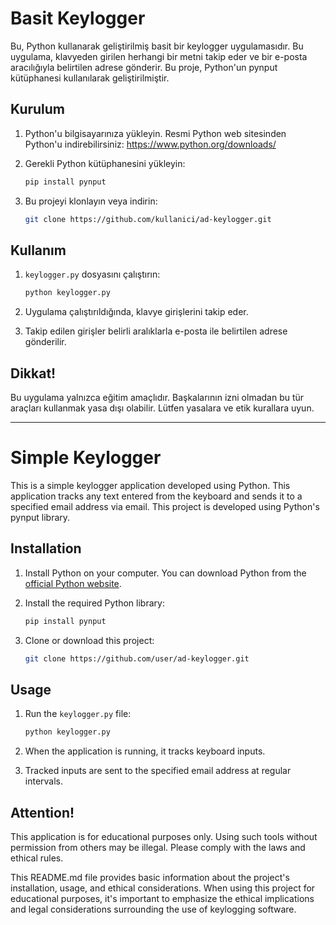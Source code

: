 # Basit Keylogger

Bu, Python kullanarak geliştirilmiş basit bir keylogger uygulamasıdır. Bu uygulama, klavyeden girilen herhangi bir metni takip eder ve bir e-posta aracılığıyla belirtilen adrese gönderir. Bu proje, Python'un pynput kütüphanesi kullanılarak geliştirilmiştir.

## Kurulum

1. Python'u bilgisayarınıza yükleyin. Resmi Python web sitesinden Python'u indirebilirsiniz: https://www.python.org/downloads/

2. Gerekli Python kütüphanesini yükleyin:

    ```bash
    pip install pynput
    ```

3. Bu projeyi klonlayın veya indirin:

    ```bash
    git clone https://github.com/kullanici/ad-keylogger.git
    ```

## Kullanım

1. `keylogger.py` dosyasını çalıştırın:

    ```bash
    python keylogger.py
    ```

2. Uygulama çalıştırıldığında, klavye girişlerini takip eder.

3. Takip edilen girişler belirli aralıklarla e-posta ile belirtilen adrese gönderilir.

## Dikkat!

Bu uygulama yalnızca eğitim amaçlıdır. Başkalarının izni olmadan bu tür araçları kullanmak yasa dışı olabilir. Lütfen yasalara ve etik kurallara uyun.

---

# Simple Keylogger

This is a simple keylogger application developed using Python. This application tracks any text entered from the keyboard and sends it to a specified email address via email. This project is developed using Python's pynput library.

## Installation

1. Install Python on your computer. You can download Python from the [official Python website](https://www.python.org/downloads/).

2. Install the required Python library:

    ```bash
    pip install pynput
    ```

3. Clone or download this project:

    ```bash
    git clone https://github.com/user/ad-keylogger.git
    ```

## Usage

1. Run the `keylogger.py` file:

    ```bash
    python keylogger.py
    ```

2. When the application is running, it tracks keyboard inputs.

3. Tracked inputs are sent to the specified email address at regular intervals.

## Attention!

This application is for educational purposes only. Using such tools without permission from others may be illegal. Please comply with the laws and ethical rules.

This README.md file provides basic information about the project's installation, usage, and ethical considerations. When using this project for educational purposes, it's important to emphasize the ethical implications and legal considerations surrounding the use of keylogging software.
